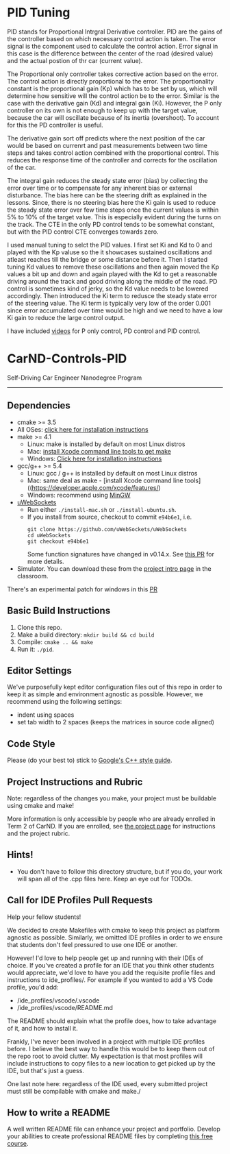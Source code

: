 # PID Tuning
PID stands for Proportional Intrgral Derivative controller. PID are the gains of the controller based on which necessary control action is taken. The error signal is the component used to calculate the control action. Error signal in this case is the difference between the center of the road (desired value) and the actual postion of thr car (current value).

The Proportional only controller takes corrective action based on the error. The control action is directly proportional to the error. The proportionality constant is the proportional gain (Kp) which has to be set by us, which will determine how sensitive will the control action be to the error. Similar is the case with the derivative gain (Kd) and integral gain (Ki). However, the P only controller on its own is not enough to keep up with the target value, because the car will oscillate because of its inertia (overshoot). To account for this the PD controller is useful. 

The derivative gain sort off predicts where the next position of the car would be based on currenrt and past measurements between two time steps and takes control action combined with the proportional control. This reduces the response time of the controller and corrects for the oscillation of the car. 

The integral gain reduces the steady state error (bias) by collecting the error over time or to compensate for any inherent bias or external disturbance. The bias here can be the steering drift as explained in the lessons. Since, there is no steering bias here the Ki gain is used to reduce the steady state error over few time steps once the current values is within 5% to 10% of the target value. This is especially evident during the turns on the track. The CTE in the only PD control tends to be somewhat constant, but with the PID control CTE converges towards zero.

I used manual tuning to selct the PID values. I first set Ki and Kd to 0 and played with the Kp valuse so the it showcases sustained oscillations and atleast reaches till the bridge or some distance before it. Then I started tuning Kd values to remove these oscillations and then again moved the Kp values a bit up and down and again played with the Kd to get a reasonable driving around the track and good driving along the middle of the road. PD control is sometimes kind of jerky, so the Kd value needs to be lowered accordingly. Then introduced the Ki term to redusce the steady state error of the steering value. The Ki term is typically very low of the order 0.001 since error accumulated over time would be high and we need to have a low Ki gain to reduce the large control output. 

I have included [videos](./writeup_video) for P only control, PD control and PID control.


# CarND-Controls-PID
Self-Driving Car Engineer Nanodegree Program

---

## Dependencies

* cmake >= 3.5
 * All OSes: [click here for installation instructions](https://cmake.org/install/)
* make >= 4.1
  * Linux: make is installed by default on most Linux distros
  * Mac: [install Xcode command line tools to get make](https://developer.apple.com/xcode/features/)
  * Windows: [Click here for installation instructions](http://gnuwin32.sourceforge.net/packages/make.htm)
* gcc/g++ >= 5.4
  * Linux: gcc / g++ is installed by default on most Linux distros
  * Mac: same deal as make - [install Xcode command line tools]((https://developer.apple.com/xcode/features/)
  * Windows: recommend using [MinGW](http://www.mingw.org/)
* [uWebSockets](https://github.com/uWebSockets/uWebSockets)
  * Run either `./install-mac.sh` or `./install-ubuntu.sh`.
  * If you install from source, checkout to commit `e94b6e1`, i.e.
    ```
    git clone https://github.com/uWebSockets/uWebSockets 
    cd uWebSockets
    git checkout e94b6e1
    ```
    Some function signatures have changed in v0.14.x. See [this PR](https://github.com/udacity/CarND-MPC-Project/pull/3) for more details.
* Simulator. You can download these from the [project intro page](https://github.com/udacity/self-driving-car-sim/releases) in the classroom.

There's an experimental patch for windows in this [PR](https://github.com/udacity/CarND-PID-Control-Project/pull/3)

## Basic Build Instructions

1. Clone this repo.
2. Make a build directory: `mkdir build && cd build`
3. Compile: `cmake .. && make`
4. Run it: `./pid`. 

## Editor Settings

We've purposefully kept editor configuration files out of this repo in order to
keep it as simple and environment agnostic as possible. However, we recommend
using the following settings:

* indent using spaces
* set tab width to 2 spaces (keeps the matrices in source code aligned)

## Code Style

Please (do your best to) stick to [Google's C++ style guide](https://google.github.io/styleguide/cppguide.html).

## Project Instructions and Rubric

Note: regardless of the changes you make, your project must be buildable using
cmake and make!

More information is only accessible by people who are already enrolled in Term 2
of CarND. If you are enrolled, see [the project page](https://classroom.udacity.com/nanodegrees/nd013/parts/40f38239-66b6-46ec-ae68-03afd8a601c8/modules/f1820894-8322-4bb3-81aa-b26b3c6dcbaf/lessons/e8235395-22dd-4b87-88e0-d108c5e5bbf4/concepts/6a4d8d42-6a04-4aa6-b284-1697c0fd6562)
for instructions and the project rubric.

## Hints!

* You don't have to follow this directory structure, but if you do, your work
  will span all of the .cpp files here. Keep an eye out for TODOs.

## Call for IDE Profiles Pull Requests

Help your fellow students!

We decided to create Makefiles with cmake to keep this project as platform
agnostic as possible. Similarly, we omitted IDE profiles in order to we ensure
that students don't feel pressured to use one IDE or another.

However! I'd love to help people get up and running with their IDEs of choice.
If you've created a profile for an IDE that you think other students would
appreciate, we'd love to have you add the requisite profile files and
instructions to ide_profiles/. For example if you wanted to add a VS Code
profile, you'd add:

* /ide_profiles/vscode/.vscode
* /ide_profiles/vscode/README.md

The README should explain what the profile does, how to take advantage of it,
and how to install it.

Frankly, I've never been involved in a project with multiple IDE profiles
before. I believe the best way to handle this would be to keep them out of the
repo root to avoid clutter. My expectation is that most profiles will include
instructions to copy files to a new location to get picked up by the IDE, but
that's just a guess.

One last note here: regardless of the IDE used, every submitted project must
still be compilable with cmake and make./

## How to write a README
A well written README file can enhance your project and portfolio.  Develop your abilities to create professional README files by completing [this free course](https://www.udacity.com/course/writing-readmes--ud777).

